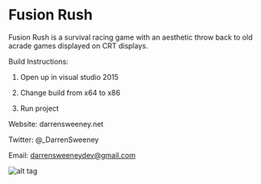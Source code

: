 # Fusion Rush
Fusion Rush is a survival racing game with an aesthetic throw back to old acrade games displayed on CRT displays.

Build Instructions:

1. Open up in visual studio 2015

2. Change build from x64 to x86

3. Run project


Website: darrensweeney.net

Twitter: @_DarrenSweeney

Email: darrensweeneydev@gmail.com


![alt tag](https://dsweeneyblog.files.wordpress.com/2017/01/gamesfleadh_poster_v4.png)
